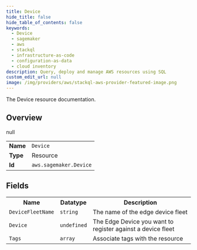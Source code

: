```yaml
---
title: Device
hide_title: false
hide_table_of_contents: false
keywords:
  - Device
  - sagemaker
  - aws
  - stackql
  - infrastructure-as-code
  - configuration-as-data
  - cloud inventory
description: Query, deploy and manage AWS resources using SQL
custom_edit_url: null
image: /img/providers/aws/stackql-aws-provider-featured-image.png
---
```

The Device resource documentation.

## Overview
<table><tbody>
<tr><td><b>Name</b></td><td><code>Device</code></td></tr>
<tr><td><b>Type</b></td><td>Resource</td></tr>
null
<tr><td><b>Id</b></td><td><code>aws.sagemaker.Device</code></td></tr>
</tbody></table>

## Fields
<table><tbody>
<tr><th>Name</th><th>Datatype</th><th>Description</th></tr>
<tr><td><code>DeviceFleetName</code></td><td><code>string</code></td><td>The name of the edge device fleet</td></tr><tr><td><code>Device</code></td><td><code>undefined</code></td><td>The Edge Device you want to register against a device fleet</td></tr><tr><td><code>Tags</code></td><td><code>array</code></td><td>Associate tags with the resource</td></tr>
</tbody></table>